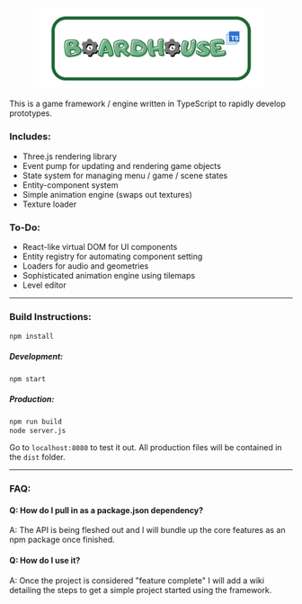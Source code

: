 <!--lint disable no-literal-urls-->
<p align="center">
    <img
      alt="BoardhouseTS"
      src="./data/textures/boardhouse_logo1.png"
      width="400"
    />
</p>

This is a game framework / engine written in TypeScript to rapidly develop prototypes.

### Includes:

* Three.js rendering library
* Event pump for updating and rendering game objects
* State system for managing menu / game / scene states
* Entity-component system
* Simple animation engine (swaps out textures)
* Texture loader

### To-Do:
* React-like virtual DOM for UI components
* Entity registry for automating component setting
* Loaders for audio and geometries
* Sophisticated animation engine using tilemaps
* Level editor

___
### Build Instructions:
```
npm install
```

##### Development:
```
npm start
```

##### Production:
```
npm run build
node server.js
```

Go to ``localhost:8080`` to test it out. All production files will be contained in the ``dist`` folder.
___

### FAQ:
#### Q: How do I pull in as a package.json dependency?
A: The API is being fleshed out and I will bundle up the core features as an npm package once finished.

#### Q: How do I use it?
A: Once the project is considered "feature complete" I will add a wiki detailing the steps to get a simple project started using the framework.
